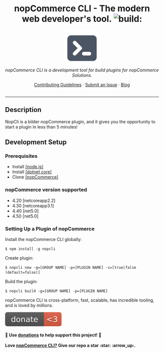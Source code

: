 <h1 style="text-align:center">nopCommerce CLI - The modern web developer's tool.
	<img src="https://app.travis-ci.com/DiogenesPolanco/nopCommerce-cli.svg?branch=development" alt="build:"> 
</h1>
 
<p style="text-align:center">
  <img src="https://raw.githubusercontent.com/DiogenesPolanco/nopCommerce-cli/development/src/assets/images/logos/nopcli.png" alt="nopCommerce CLI-logo" width="120px" height="120px"/>
  <br>
  <i>nopCommerce CLI is a development tool for build plugins for nopCommerce Solutions.</i>
  <br>
</p>
 
<p  style="text-align:center">
  <a href="CONTRIBUTING.md">Contributing Guidelines</a>
  ·
  <a href="https://github.com/DiogenesPolanco/nopCommerce-cli/issues">Submit an Issue</a>
  ·
  <a href="https://dev.to/diogenespolanco/nopcommerce-cli-4do5">Blog</a>
  <br>
  <br>
</p>
 
<hr>

## Description

NopCli is a bilder nopCommerce plugin, and it gives you the opportunity to start a plugin in less than 5 minutes!

## Development Setup

### Prerequisites

- Install <a href="https://nodejs.org/es/download/">[node.js] </a>
- Install <a href="https://dotnet.microsoft.com/download">[dotnet core]</a>
- Clone <a href="https://github.com/nopSolutions/nopCommerce">[nopCommerce]</a>

### nopCommerce version supported

- 4.20 [netcoreapp2.2]
- 4.30 [netcoreapp3.1]
- 4.40 [net5.0]
- 4.50 [net5.0]

### Setting Up a Plugin of nopCommerce

Install the nopCommerce CLI globally:

```
$ npm install -g nopcli
```

Create plugin:

```
$ nopcli new -g=[GROUP NAME] -p=[PLUGIN NAME] -c=[true|false (default=false)]
```

Build the plugin:

```
$ nopcli build -g=[GROUP NAME] -p=[PLUGIN NAME]
```

nopCommerce CLI is cross-platform, fast, scalable, has incredible tooling, and is loved by millions.

<p>
	<a href="https://www.paypal.com/donate/?hosted_button_id=VM4NMF6PY4SMG">
	<img width="185" src="https://raw.githubusercontent.com/DiogenesPolanco/nopCommerce-cli/development/src/assets/images/badge.svg" alt="Badge"/>
	</a>
	<br><br>
	<b>🙌 Use <a href="https://www.paypal.com/donate/?hosted_button_id=VM4NMF6PY4SMG">donations</a> to help support <b>this</b> project! 🙌</b>
	<br> 
	<br> 
	<b>Love <a href="https://github.com/DiogenesPolanco/nopCommerce-cli">nopCommerce CLI?</a> Give our repo a star :star: :arrow_up:.</b>
</p>
